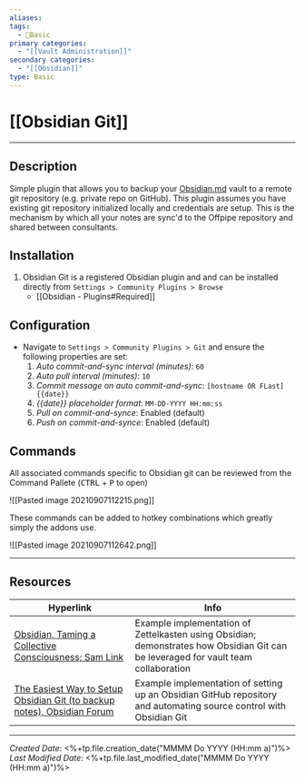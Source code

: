 ```yaml
---
aliases:
tags:
  - 📝Basic
primary categories:
  - "[[Vault Administration]]"
secondary categories:
  - "[[Obsidian]]"
type: Basic
---
```

# [[Obsidian Git]]

***

## Description

Simple plugin that allows you to backup your [Obsidian.md](https://obsidian.md) vault to a remote git repository (e.g. private repo on GitHub). This plugin assumes you have existing git repository initialized locally and credentials are setup. This is the mechanism by which all your notes are sync'd to the Offpipe repository and shared between consultants. 

## Installation

1. Obsidian Git is a registered Obsidian plugin and and can be installed directly from `Settings > Community Plugins > Browse`
	* [[Obsidian - Plugins#Required]]

## Configuration

* Navigate to `Settings > Community Plugins > Git` and ensure the following properties are set:
	1. *Auto commit-and-sync interval (minutes)*: `60`
	2. *Auto pull interval (minutes)*: `10`
	3. *Commit message on auto commit-and-sync*: `[hostname OR FLast] {{date}}`
	4. *{{date}} placeholder format*: `MM-DD-YYYY HH:mm:ss`
	5. *Pull on commit-and-synce*: Enabled (default)
	6. *Push on commit-and-synce*: Enabled (default)

## Commands

All associated commands specific to Obsidian git can be reviewed from the Command Pallete (<kbd>CTRL</kbd> + <kbd>P</kbd> to open)

![[Pasted image 20210907112215.png]]

These commands can be added to hotkey combinations which greatly simply the addons use. 

![[Pasted image 20210907112642.png]]

___

## Resources

| Hyperlink                                                                                                                                                          | Info                                                                                                                               |
| ------------------------------------------------------------------------------------------------------------------------------------------------------------------ | ---------------------------------------------------------------------------------------------------------------------------------- |
| [Obsidian, Taming a Collective Consciousness; Sam Link](https://trustedsec.com/blog/obsidian-taming-a-collective-consciousness)                                    | Example implementation of Zettelkasten using Obsidian; demonstrates how Obsidian Git can be leveraged for vault team collaboration |
| [The Easiest Way to Setup Obsidian Git (to backup notes), Obsidian Forum](https://forum.obsidian.md/t/the-easiest-way-to-setup-obsidian-git-to-backup-notes/51429) | Example implementation of setting up an Obsidian GitHub repository and automating source control with Obsidian Git                 |

***

*Created Date*: <%+tp.file.creation_date("MMMM Do YYYY (HH:mm a)")%>  
*Last Modified Date*: <%+tp.file.last_modified_date("MMMM Do YYYY (HH:mm a)")%>
